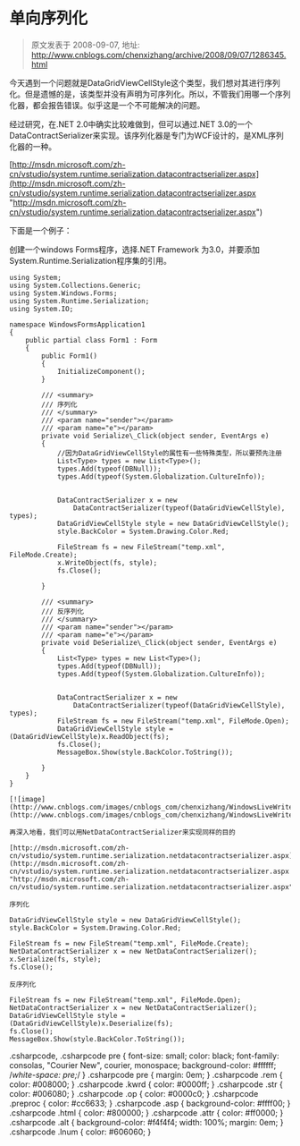 # 单向序列化 
> 原文发表于 2008-09-07, 地址: http://www.cnblogs.com/chenxizhang/archive/2008/09/07/1286345.html 


今天遇到一个问题就是DataGridViewCellStyle这个类型，我们想对其进行序列化。但是遗憾的是，该类型并没有声明为可序列化。所以，不管我们用哪一个序列化器，都会报告错误。似乎这是一个不可能解决的问题。

 经过研究，在.NET 2.0中确实比较难做到，但可以通过.NET 3.0的一个DataContractSerializer来实现。该序列化器是专门为WCF设计的，是XML序列化器的一种。

 [http://msdn.microsoft.com/zh-cn/vstudio/system.runtime.serialization.datacontractserializer.aspx](http://msdn.microsoft.com/zh-cn/vstudio/system.runtime.serialization.datacontractserializer.aspx "http://msdn.microsoft.com/zh-cn/vstudio/system.runtime.serialization.datacontractserializer.aspx")

 下面是一个例子：

 创建一个windows Forms程序，选择.NET Framework 为3.0，并要添加System.Runtime.Serialization程序集的引用。


```
using System;
using System.Collections.Generic;
using System.Windows.Forms;
using System.Runtime.Serialization;
using System.IO;

namespace WindowsFormsApplication1
{
    public partial class Form1 : Form
    {
        public Form1()
        {
            InitializeComponent();
        }

        /// <summary>
        /// 序列化
        /// </summary>
        /// <param name="sender"></param>
        /// <param name="e"></param>
        private void Serialize\_Click(object sender, EventArgs e)
        {
            //因为DataGridViewCellStyle的属性有一些特殊类型，所以要预先注册
            List<Type> types = new List<Type>();
            types.Add(typeof(DBNull));
            types.Add(typeof(System.Globalization.CultureInfo));


            DataContractSerializer x = new 
                DataContractSerializer(typeof(DataGridViewCellStyle), types);
            DataGridViewCellStyle style = new DataGridViewCellStyle();
            style.BackColor = System.Drawing.Color.Red;

            FileStream fs = new FileStream("temp.xml", FileMode.Create);
            x.WriteObject(fs, style);
            fs.Close();

        }

        /// <summary>
        /// 反序列化
        /// </summary>
        /// <param name="sender"></param>
        /// <param name="e"></param>
        private void DeSerialize\_Click(object sender, EventArgs e)
        {
            List<Type> types = new List<Type>();
            types.Add(typeof(DBNull));
            types.Add(typeof(System.Globalization.CultureInfo));


            DataContractSerializer x = new 
                DataContractSerializer(typeof(DataGridViewCellStyle), types);
            FileStream fs = new FileStream("temp.xml", FileMode.Open);
            DataGridViewCellStyle style = (DataGridViewCellStyle)x.ReadObject(fs);
            fs.Close();
            MessageBox.Show(style.BackColor.ToString());

        }
    }
}
```

```
[![image](http://www.cnblogs.com/images/cnblogs_com/chenxizhang/WindowsLiveWriter/42087a98d228_11F0C/image_thumb_1.png)](http://www.cnblogs.com/images/cnblogs_com/chenxizhang/WindowsLiveWriter/42087a98d228_11F0C/image_4.png) 
```

```
再深入地看，我们可以用NetDataContractSerializer来实现同样的目的
```

```
[http://msdn.microsoft.com/zh-cn/vstudio/system.runtime.serialization.netdatacontractserializer.aspx](http://msdn.microsoft.com/zh-cn/vstudio/system.runtime.serialization.netdatacontractserializer.aspx "http://msdn.microsoft.com/zh-cn/vstudio/system.runtime.serialization.netdatacontractserializer.aspx")
```

```
序列化
```

```
DataGridViewCellStyle style = new DataGridViewCellStyle();
style.BackColor = System.Drawing.Color.Red; 

FileStream fs = new FileStream("temp.xml", FileMode.Create);
NetDataContractSerializer x = new NetDataContractSerializer();
x.Serialize(fs, style);
fs.Close();

```

```
反序列化
```

```
FileStream fs = new FileStream("temp.xml", FileMode.Open);
NetDataContractSerializer x = new NetDataContractSerializer();
DataGridViewCellStyle style = (DataGridViewCellStyle)x.Deserialize(fs);
fs.Close();
MessageBox.Show(style.BackColor.ToString());
```

.csharpcode, .csharpcode pre
{
 font-size: small;
 color: black;
 font-family: consolas, "Courier New", courier, monospace;
 background-color: #ffffff;
 /*white-space: pre;*/
}
.csharpcode pre { margin: 0em; }
.csharpcode .rem { color: #008000; }
.csharpcode .kwrd { color: #0000ff; }
.csharpcode .str { color: #006080; }
.csharpcode .op { color: #0000c0; }
.csharpcode .preproc { color: #cc6633; }
.csharpcode .asp { background-color: #ffff00; }
.csharpcode .html { color: #800000; }
.csharpcode .attr { color: #ff0000; }
.csharpcode .alt 
{
 background-color: #f4f4f4;
 width: 100%;
 margin: 0em;
}
.csharpcode .lnum { color: #606060; }
